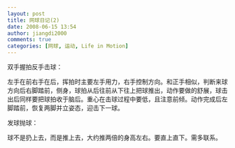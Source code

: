 ```yaml
---
layout: post
title: 网球日记(2)
date: 2008-06-15 13:54
author: jiangdi2000
comments: true
categories: [网球, 运动, Life in Motion]
---
```

双手握拍反手击球：

左手在前右手在后，挥拍时主要左手用力，右手控制方向。和正手相似，判断来球方向后右脚踏前，侧身，球拍从后往前从下往上把球推出，动作要做的舒展，球击出后同样要把球拍收于脑后。重心在击球过程中要低，且注意前倾。动作完成后左脚踏前，恢复两脚并立姿态，迎击下一球。

发球抛球：

球不是扔上去，而是推上去，大约推两倍的身高左右。要直上直下。需多联系。

